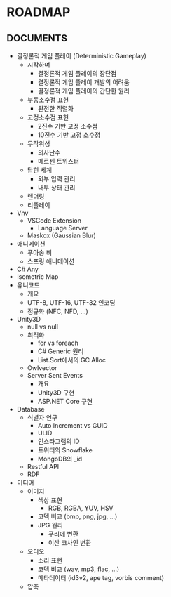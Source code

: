 ROADMAP
===========================

DOCUMENTS
------------------------------
- 결정론적 게임 플레이 (Deterministic Gameplay)
  - 시작하며
    - 결정론적 게임 플레이의 장단점
    - 결정론적 게임 플레이 개발의 어려움
    - 결정론적 게임 플레이의 간단한 원리
  - 부동소수점 표현
    - 완전한 직렬화
  - 고정소수점 표현
    - 2진수 기반 고정 소수점
    - 10진수 기반 고정 소수점
  - 무작위성
    - 의사난수
    - 메르센 트위스터
  - 닫힌 세계
    - 외부 입력 관리
    - 내부 상태 관리
  - 렌더링
  - 리플레이
- Vnv
  - VSCode Extension
    - Language Server
  - Maskox (Gaussian Blur)
- 애니메이션
  - 푸아송 비
  - 스프링 애니메이션
- C# Any
- Isometric Map
- 유니코드
  - 개요
  - UTF-8, UTF-16, UTF-32 인코딩
  - 정규화 (NFC, NFD, ...)
- Unity3D
  - null vs null
  - 최적화
    - for vs foreach
    - C# Generic 원리
    - List<T>.Sort에서의 GC Alloc
  - Owlvector
  - Server Sent Events
    - 개요
    - Unity3D 구현
    - ASP.NET Core 구현
- Database
  - 식별자 연구
    - Auto Increment vs GUID
    - ULID
    - 인스타그램의 ID
    - 트위터의 Snowflake
    - MongoDB의 _id
  - Restful API
  - RDF
- 미디어
  - 이미지
    - 색상 표현
      - RGB, RGBA, YUV, HSV
    - 코덱 비교 (bmp, png, jpg, ...)
    - JPG 원리
      - 푸리에 변환
      - 이산 코사인 변환
  - 오디오
    - 소리 표현
    - 코덱 비교 (wav, mp3, flac, ...)
    - 메타데이터 (id3v2, ape tag, vorbis comment)
  - 압축